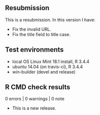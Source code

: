 ## Resubmission
This is a resubmission. In this version I have:
* Fix the invalid URL.
* Fix the title field to title case.

## Test environments
* local OS Linux Mint 18.1 install, R 3.4.4
* ubuntu 14.04 (on travis-ci), R 3.4.4
* win-builder (devel and release)

## R CMD check results

0 errors | 0 warnings | 0 note

* This is a new release.

